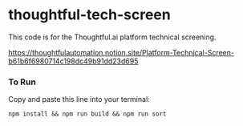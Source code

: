 # thoughtful-tech-screen

This code is for the Thoughtful.ai platform technical screening.

https://thoughtfulautomation.notion.site/Platform-Technical-Screen-b61b6f6980714c198dc49b91dd23d695

### To Run

Copy and paste this line into your terminal:

`npm install && npm run build && npm run sort`
